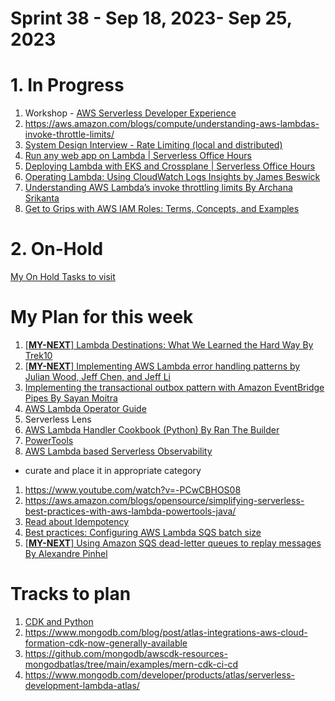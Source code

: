 <h1>Sprint 38 - Sep 18, 2023- Sep 25, 2023</h1>

# 1. In Progress

1. Workshop - [AWS Serverless Developer Experience](https://catalog.workshops.aws/serverless-developer-experience/en-US/introduction/project-init)
1. https://aws.amazon.com/blogs/compute/understanding-aws-lambdas-invoke-throttle-limits/
1. [System Design Interview - Rate Limiting (local and distributed)](https://www.youtube.com/watch?v=FU4WlwfS3G0)
1. [Run any web app on Lambda | Serverless Office Hours](https://www.youtube.com/watch?v=ArsTZ2y7u80)
1. [Deploying Lambda with EKS and Crossplane | Serverless Office Hours](https://www.youtube.com/watch?v=8CdyxX7eGkA&t=2318s)
1. [Operating Lambda: Using CloudWatch Logs Insights by James Beswick](https://aws.amazon.com/blogs/compute/operating-lambda-using-cloudwatch-logs-insights/)
1. [Understanding AWS Lambda’s invoke throttling limits By Archana Srikanta](https://aws.amazon.com/blogs/compute/understanding-aws-lambdas-invoke-throttle-limits/)
1. [Get to Grips with AWS IAM Roles: Terms, Concepts, and Examples](https://blog.awsfundamentals.com/aws-iam-roles-terms-concepts-and-examples)

# 2. On-Hold

[My On Hold Tasks to visit](./on-hold-tasks.md)

# My Plan for this week

1. [[**MY-NEXT**] Lambda Destinations: What We Learned the Hard Way By Trek10](https://www.trek10.com/blog/lambda-destinations-what-we-learned-the-hard-way)
1. [[**MY-NEXT**] Implementing AWS Lambda error handling patterns by Julian Wood, Jeff Chen, and Jeff Li](https://aws.amazon.com/blogs/compute/implementing-aws-lambda-error-handling-patterns/)
1. [Implementing the transactional outbox pattern with Amazon EventBridge Pipes By Sayan Moitra](https://aws.amazon.com/blogs/compute/implementing-the-transactional-outbox-pattern-with-amazon-eventbridge-pipes/)
1. [AWS Lambda Operator Guide](https://docs.aws.amazon.com/lambda/latest/operatorguide/intro.html)
1. Serverless Lens
1. [AWS Lambda Handler Cookbook (Python) By Ran The Builder](https://github.com/ran-isenberg/aws-lambda-handler-cookbook)
1. [PowerTools](../my-tracks/powertools.md)
1. [AWS Lambda based Serverless Observability](https://aws-observability.github.io/observability-best-practices/guides/serverless/aws-native/lambda-based-observability)
- curate and place it in appropriate category
1. https://www.youtube.com/watch?v=-PCwCBHOS08
1. https://aws.amazon.com/blogs/opensource/simplifying-serverless-best-practices-with-aws-lambda-powertools-java/
1. [Read about Idempotency](../my-tracks/powertools.md#6-idempotency)
1. [Best practices: Configuring AWS Lambda SQS batch size](https://medium.com/capital-one-tech/best-practices-configuring-aws-lambda-sqs-batch-size-27ebc8a5d5ce)
1. [[**MY-NEXT**] Using Amazon SQS dead-letter queues to replay messages By Alexandre Pinhel](https://aws.amazon.com/blogs/compute/using-amazon-sqs-dead-letter-queues-to-replay-messages/)

# Tracks to plan

1. [CDK and Python](../my-tracks/cdk_python.md)
1. https://www.mongodb.com/blog/post/atlas-integrations-aws-cloud-formation-cdk-now-generally-available
1. https://github.com/mongodb/awscdk-resources-mongodbatlas/tree/main/examples/mern-cdk-ci-cd
1. https://www.mongodb.com/developer/products/atlas/serverless-development-lambda-atlas/

